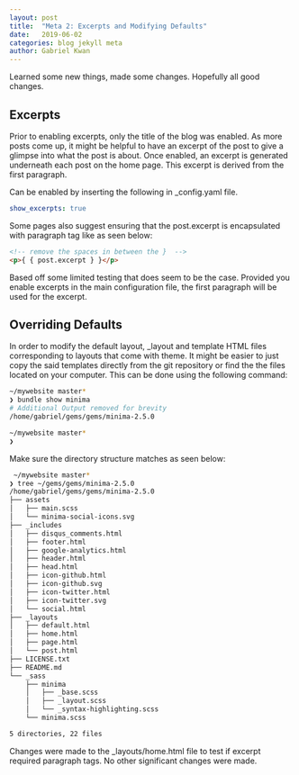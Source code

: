 ```yaml
---
layout: post
title:  "Meta 2: Excerpts and Modifying Defaults"
date:   2019-06-02 
categories: blog jekyll meta 
author: Gabriel Kwan
---
```


Learned some new things, made some changes. Hopefully all good changes.


## Excerpts

Prior to enabling excerpts, only the title of the blog was enabled. As more posts come up, it might be helpful to have an excerpt of the post to give a glimpse into what the post is about. Once enabled, an excerpt is generated underneath each post on the home page. This excerpt is derived from the first paragraph.

Can be enabled by inserting the following in _config.yaml file.

```YAML
show_excerpts: true
```

Some pages also suggest ensuring that the post.excerpt is encapsulated with paragraph tag like as seen below:

~~~HTML
<!-- remove the spaces in between the }  -->
<p>{ { post.excerpt } }</p>
~~~~

Based off some limited testing that does seem to be the case. Provided you enable excerpts in the main configuration file, the first paragraph will be used for the excerpt.

## Overriding Defaults

In order to modify the default layout, _layout and template HTML files corresponding to layouts that come with theme. It might be easier to just copy the said templates directly from the git repository or find the the files located on your computer. This can be done using the following command:

~~~BASH
~/mywebsite master*
❯ bundle show minima
# Additional Output removed for brevity 
/home/gabriel/gems/gems/minima-2.5.0

~/mywebsite master*
❯
~~~~

Make sure the directory structure matches as seen below:

~~~BASH
 ~/mywebsite master*
❯ tree ~/gems/gems/minima-2.5.0
/home/gabriel/gems/gems/minima-2.5.0
├── assets
│   ├── main.scss
│   └── minima-social-icons.svg
├── _includes
│   ├── disqus_comments.html
│   ├── footer.html
│   ├── google-analytics.html
│   ├── header.html
│   ├── head.html
│   ├── icon-github.html
│   ├── icon-github.svg
│   ├── icon-twitter.html
│   ├── icon-twitter.svg
│   └── social.html
├── _layouts
│   ├── default.html
│   ├── home.html
│   ├── page.html
│   └── post.html
├── LICENSE.txt
├── README.md
└── _sass
    ├── minima
    │   ├── _base.scss
    │   ├── _layout.scss
    │   └── _syntax-highlighting.scss
    └── minima.scss

5 directories, 22 files

~~~

Changes were made to the _layouts/home.html file to test if excerpt required paragraph tags. No other significant changes were made.
